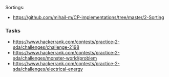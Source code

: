 Sortings:
- https://github.com/mihail-m/CP-implementations/tree/master/2-Sorting

### Tasks
- https://www.hackerrank.com/contests/practice-2-sda/challenges/challenge-2198
- https://www.hackerrank.com/contests/practice-2-sda/challenges/monster-world/problem
- https://www.hackerrank.com/contests/practice-2-sda/challenges/electrical-energy
